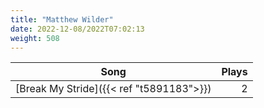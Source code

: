 ```yaml
---
title: "Matthew Wilder"
date: 2022-12-08/2022T07:02:13
weight: 508
---
```




 Song | Plays 
----- | -----:
[Break My Stride]({{< ref "t5891183">}}) | 2
